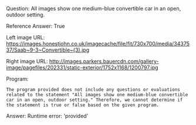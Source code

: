 Question: All images show one medium-blue convertible car in an open, outdoor setting.

Reference Answer: True

Left image URL: https://images.honestjohn.co.uk/imagecache/file/fit/730x700/media/3437537/Saab~9-3~Convertible~(3).jpg

Right image URL: http://images.parkers.bauercdn.com/gallery-image/pagefiles/202331/static-exterior/1752x1168/1200797.jpg

Program:

```
The program provided does not include any questions or evaluations related to the statement "All images show one medium-blue convertible car in an open, outdoor setting." Therefore, we cannot determine if the statement is true or false based on the given program.
```
Answer: Runtime error: 'provided'

